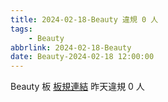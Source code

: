 ```yaml
---
title: 2024-02-18-Beauty 違規 0 人
tags:
    - Beauty
abbrlink: 2024-02-18-Beauty
date: Beauty-2024-02-18 12:00:00
---
```

Beauty 板 [板規連結](https://www.ptt.cc/bbs/Beauty/M.1630069980.A.84B.html)
昨天違規 0 人
